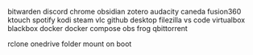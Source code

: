 bitwarden
discord
chrome
obsidian
zotero
audacity
caneda
fusion360
ktouch
spotify
kodi
steam
vlc
github desktop
filezilla
vs code
virtualbox
blackbox
docker
docker compose
obs
frog
qbittorrent

rclone
onedrive folder
mount on boot
